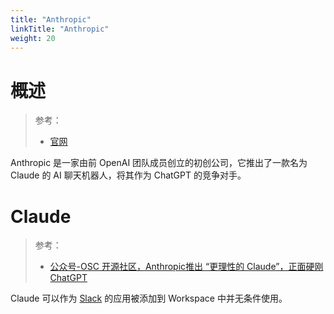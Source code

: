 ```yaml
---
title: "Anthropic"
linkTitle: "Anthropic"
weight: 20
---
```


# 概述

> 参考：
> 
> - [官网](https://www.anthropic.com/)

Anthropic 是一家由前 OpenAI 团队成员创立的初创公司，它推出了一款名为 Claude 的 AI 聊天机器人，将其作为 ChatGPT 的竞争对手。

# Claude

> 参考：
> - [公众号-OSC 开源社区，Anthropic推出 “更理性的 Claude”，正面硬刚ChatGPT](https://mp.weixin.qq.com/s/7YJ7B6JTV7U1gXeLOiZsLw)

Claude 可以作为 [Slack](docs/实用工具/即时通信/Slack.md) 的应用被添加到 Workspace 中并无条件使用。